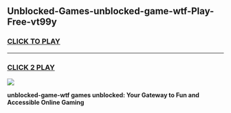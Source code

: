 
## Unblocked-Games-unblocked-game-wtf-Play-Free-vt99y
<h3>
<a href="https://premium76.site?title=unblocked-game-wtf&ref=17A">CLICK TO PLAY</a></h3>
<hr>

<h3>
<a href="https://premium76.site?title=unblocked-game-wtf&ref=17A">CLICK 2 PLAY</a>
  
</h3>

<a href="https://premium76.site?title=unblocked-game-wtf&ref=17A"><img src="https://clearcache.store/games.png"></a>


**unblocked-game-wtf games unblocked: Your Gateway to Fun and Accessible Online Gaming**
